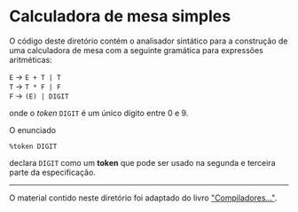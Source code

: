 # Calculadora de mesa simples

O código deste diretório contém o analisador sintático 
para a construção de uma calculadora de mesa com a 
seguinte gramática para expressões aritméticas:

`E` &#8594; `E + T | T` <br>
`T` &#8594; `T * F | F` <br>
`F` &#8594; `(E) | DIGIT` <br>

onde o _token_ `DIGIT` é um único dígito entre 0 e 9.

O enunciado

```
%token DIGIT
```

declara `DIGIT` como um __token__ que pode ser usado na segunda e 
terceira parte da especificação.

---
O material contido neste diretório foi adaptado do livro ["Compiladores..."](https://www.amazon.com.br/dp/B00US12GMG).

